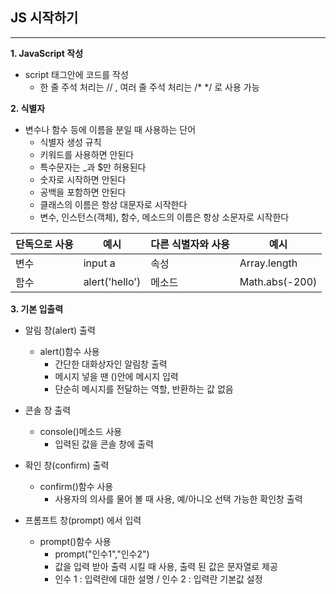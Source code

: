 ## JS 시작하기
-----
**1. JavaScript 작성**
* script 태그안에 코드를 작성
  * 한 줄 주석 처리는 // , 여러 줄 주석 처리는  /* */ 로 사용 가능

**2. 식별자**
* 변수나 함수 등에 이름을 분일 때 사용하는 단어
  * 식별자 생성 규칙
  - 키워드를 사용하면 안된다
  - 특수문자는 _과 $만 허용된다
  - 숫자로 시작하면 안된다
  - 공백을 포함하면 안된다
  - 클래스의 이름은 항상 대문자로 시작한다
  - 변수, 인스턴스(객체), 함수, 메소드의 이름은 항상 소문자로 시작한다

| 단독으로 사용| 예시 | 다른 식별자와 사용| 예시 |
| ---------- | ---------- | ---------- | ---------- | 
| 변수 | input a | 속성 | Array.length | 
| 함수 | alert('hello') | 메소드 | Math.abs(-200) |

**3. 기본 입출력**
* 알림 창(alert) 출력
  * alert()함수 사용
    - 간단한 대화상자인 알림창 출력
    - 메시지 넣을 땐 ()안에 메시지 입력
    - 단순히 메시지를 전달하는 역할, 반환하는 값 없음

* 콘솔 창 출력
  * console()메소드 사용
    - 입력된 값을 콘솔 창에 출력

* 확인 창(confirm) 출력
  * confirm()함수 사용
    - 사용자의 의사를 물어 볼 때 사용, 예/아니오 선택 가능한 확인창 출력

* 프롬프트 창(prompt) 에서 입력
  * prompt()함수 사용
    - prompt("인수1","인수2")
    - 값을 입력 받아 출력 시킬 때 사용, 출력 된 값은 문자열로 제공
    - 인수 1 : 입력란에 대한 설명 / 인수 2 : 입력란 기본값 설정